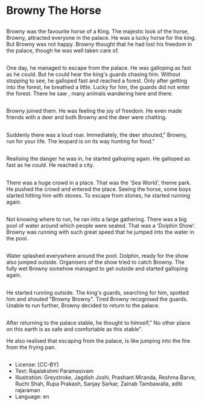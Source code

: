 # Browny The Horse

##
Browny was the favourite horse of a King. The majestic look of the horse, Browny, attracted everyone in the palace. He was a lucky horse for the king. But Browny was not happy. Browny thought that he had lost his freedom in the palace, though he was well taken care of.

##
One day, he managed to escape from the palace. He was galloping as fast as he could. But he could hear the king's guards chasing him. Without stopping to see, he galloped fast and reached a forest.
Only after getting into the forest, he breathed a little. Lucky for him, the guards did not enter the forest.
There he saw , many animals wandering here and there.

##
Browny joined them. He was feeling the joy of freedom. He even made friends with a deer and both Browny and the deer were chatting.

##
Suddenly there was a loud roar. Immediately, the deer shouted," Browny, run for your life. The leopard is on its way hunting for food."

##
Realising the danger he was in, he started galloping again. He galloped as fast as he could. He reached a city.

##
There was a huge crowd in a place. That was the 'Sea World', theme park. He pushed the crowd and entered the place. Seeing the horse, some boys started hitting him with stones. To escape from stones, he started running again.

##
Not knowing where to run, he ran into a large gathering. There was a big pool of water around which people were seated. That was a 'Dolphin Show'. Browny was running with such great speed that he jumped into the water in the pool.

##
Water splashed everywhere around the pool. Dolphin, ready for the show also jumped outside.
Organisers of the show tried to catch Browny. The fully wet Browny somehow managed to get outside and started galloping again.

##
He started running outside. The king's guards, searching for him, spotted him and shouted "Browny Browny". Tired Browny recognised the guards. Unable to run further, Browny decided to return to the palace.

##
After returning to the palace stable, he thought to himself," No other place on this earth is as safe and comfortable as this stable".

He also realised that escaping from the palace, is like jumping into the fire from the frying pan.

##
* License: [CC-BY]
* Text: Rajalakshmi Paramasivam
* Illustration: Greystroke, Jagdish Joshi, Prashant Miranda, Reshma Barve, Ruchi Shah, Rupa Prakash, Sanjay Sarkar, Zainab Tambawalla, aditi rajaraman
* Language: en
